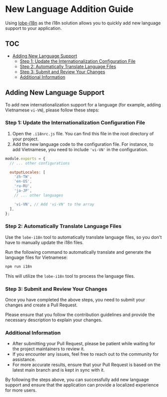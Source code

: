 # New Language Addition Guide

Using [lobe-i18n](https://github.com/lobehub/lobe-cli-toolbox/tree/master/packages/lobe-i18n) as the i18n solution allows you to quickly add new language support to your application.

## TOC

- [Adding New Language Support](#adding-new-language-support)
  - [Step 1: Update the Internationalization Configuration File](#step-1-update-the-internationalization-configuration-file)
  - [Step 2: Automatically Translate Language Files](#step-2-automatically-translate-language-files)
  - [Step 3: Submit and Review Your Changes](#step-3-submit-and-review-your-changes)
  - [Additional Information](#additional-information)

## Adding New Language Support

To add new internationalization support for a language (for example, adding Vietnamese `vi-VN`), please follow these steps:

### Step 1: Update the Internationalization Configuration File

1. Open the `.i18nrc.js` file. You can find this file in the root directory of your project.
2. Add the new language code to the configuration file. For instance, to add Vietnamese, you need to include `'vi-VN'` in the configuration.

```js
module.exports = {
  // ... other configurations

  outputLocales: [
    'zh-TW',
    'en-US',
    'ru-RU',
    'ja-JP',
    // ... other languages

    'vi-VN', // Add 'vi-VN' to the array
  ],
};
```

### Step 2: Automatically Translate Language Files

Use the `lobe-i18n` tool to automatically translate language files, so you don't have to manually update the i18n files.

Run the following command to automatically translate and generate the language files for Vietnamese:

```bash
npm run i18n
```

This will utilize the `lobe-i18n` tool to process the language files.

### Step 3: Submit and Review Your Changes

Once you have completed the above steps, you need to submit your changes and create a Pull Request.

Please ensure that you follow the contribution guidelines and provide the necessary description to explain your changes.

### Additional Information

- After submitting your Pull Request, please be patient while waiting for the project maintainers to review it.
- If you encounter any issues, feel free to reach out to the community for assistance.
- For more accurate results, ensure that your Pull Request is based on the latest main branch and is kept in sync with it.

By following the steps above, you can successfully add new language support and ensure that the application can provide a localized experience for more users.

